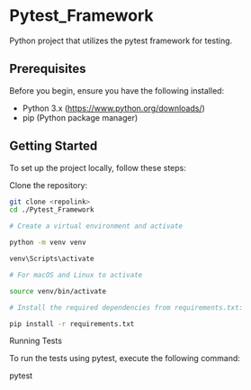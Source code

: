 # Pytest_Framework
 
Python project that utilizes the pytest framework for testing.

## Prerequisites

Before you begin, ensure you have the following installed:

- Python 3.x (https://www.python.org/downloads/)
- pip (Python package manager)

## Getting Started

To set up the project locally, follow these steps:

 Clone the repository:
   ```bash
   git clone <repolink>
   cd ./Pytest_Framework
   
# Create a virtual environment and activate

python -m venv venv

venv\Scripts\activate

# For macOS and Linux to activate

source venv/bin/activate

# Install the required dependencies from requirements.txt:

pip install -r requirements.txt
```
Running Tests

To run the tests using pytest, execute the following command:

pytest


